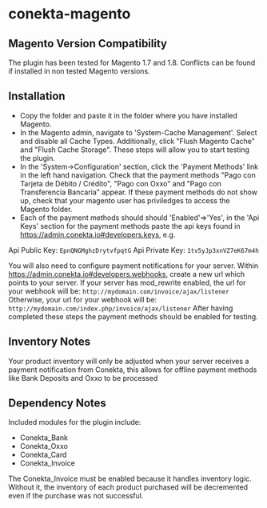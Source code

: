conekta-magento
==============

Magento Version Compatibility
-----------
The plugin has been tested for Magento 1.7 and 1.8. Conflicts can be found if installed in non tested Magento versions.

Installation
-----------

  * Copy the folder and paste it in the folder where you have installed Magento.
  * In the Magento admin, navigate to 'System-Cache Management'. Select and disable all Cache Types.  Additionally, click "Flush Magento Cache" and "Flush Cache Storage".  These steps will allow you to start testing the plugin.
  * In the 'System->Configuration' section, click the 'Payment Methods' link in the left hand navigation.  Check that the payment methods "Pago con Tarjeta de Débito / Crédito", "Pago con Oxxo" and "Pago con Transferencia Bancaria" appear. If these payment methods do not show up, check that your magento user has priviledges to access the Magento folder.
  * Each of the payment methods should should 'Enabled'=>'Yes', in the 'Api Keys' section for the payment methods paste the api keys found in https://admin.conekta.io#developers.keys, e.g.
    
Api Public Key: 
    `EpnQNGMghzDrytvfpqtG`
Api Private Key: 
    `1tv5yJp3xnVZ7eK67m4h`


You will also need to configure payment notifications for your server.  Within https://admin.conekta.io#developers.webhooks, create a new url which points to your server.
If your server has mod_rewrite enabled, the url for your webhook will be:
    `http://mydomain.com/invoice/ajax/listener`
Otherwise, your url for your webhook will be:
    `http://mydomain.com/index.php/invoice/ajax/listener`
After having completed these steps the payment methods should be enabled for testing.

Inventory Notes
---------------

Your product inventory will only be adjusted when your server receives a payment notification from Conekta, this allows for offline payment methods like Bank Deposits and Oxxo to be processed

Dependency Notes
-----------

Included modules for the plugin include:
  * Conekta_Bank
  * Conekta_Oxxo
  * Conekta_Card
  * Conekta_Invoice

The Conekta_Invoice must be enabled because it handles inventory logic.  Without it, the inventory of each product purchased will be decremented even if the purchase was not successful.
